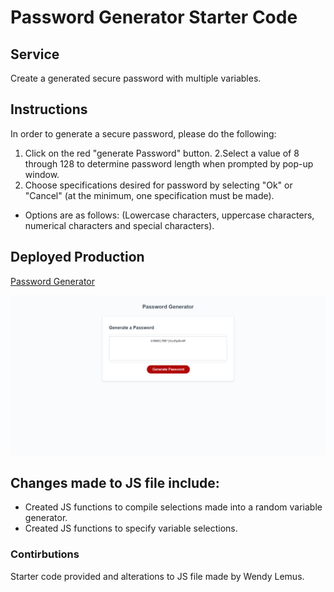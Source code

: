 # Password Generator Starter Code

## Service
Create a generated secure password with multiple variables.

## Instructions
In order to generate a secure password, please do the following:
1. Click on the red "generate Password" button.
2.Select a value of 8 through 128 to determine password length when prompted by pop-up window. 
3. Choose specifications desired for password by selecting "Ok" or "Cancel" (at the minimum, one specification must be made). 
* Options are as follows: (Lowercase characters, uppercase characters, numerical characters and special characters).

## Deployed Production
[Password Generator](https://elysiayn.github.io/password-generator/)

![Password Generator](images/screenshot.png)

## Changes made to JS file include:
* Created JS functions to compile selections made into a random variable generator. 
* Created JS functions to specify variable selections. 

### Contirbutions
Starter code provided and alterations to JS file made by Wendy Lemus.

